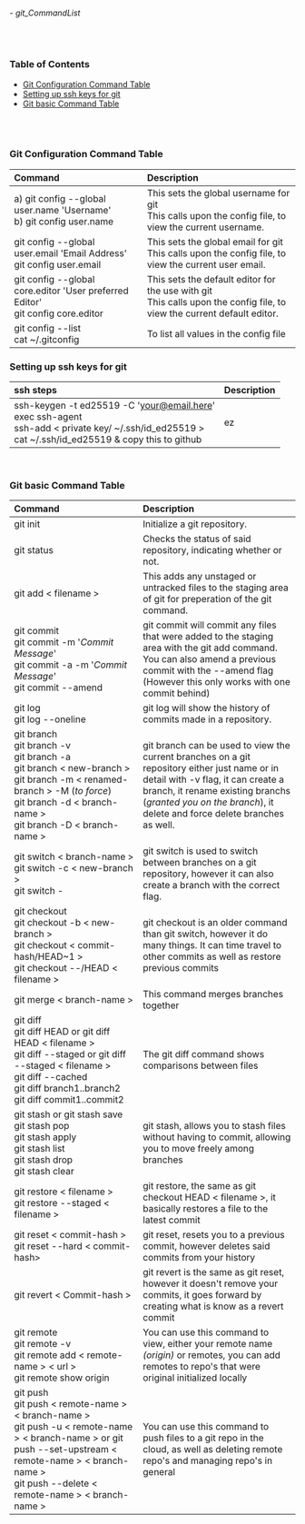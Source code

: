 ###### - git_CommandList

<br>
<!-- Table of Contents -->

### Table of Contents
- [Git Configuration Command Table](#git-configuration-command-table)
- [Setting up ssh keys for git](#setting-up-ssh-keys-for-git)
- [Git basic Command Table](#git-basic-command-table)

<br>
<br>

### **Git Configuration Command Table**
|Command|Description|
|:---|:---|
|a) git config --global user.name 'Username' <br> b) git config user.name|This sets the global username for git <br> This calls upon the config file, to view the current username.|
|git config --global user.email 'Email Address' <br> git config user.email|This sets the global email for git <br> This calls upon the config file, to view the current user email.|
|git config --global core.editor 'User preferred Editor' <br> git config core.editor|This sets the default editor for the use with git <br> This calls upon the config file, to view the current default editor.|
|git config --list <br> cat ~/.gitconfig|To list all values in the config file|

### **Setting up ssh keys for git**
|ssh steps|Description|
|:---|:---|
| ssh-keygen -t ed25519 -C 'your@email.here' <br> exec ssh-agent <br> ssh-add < private key/ ~/.ssh/id_ed25519 > <br> cat ~/.ssh/id_ed25519 & copy this to github | ez|

<br>

### **Git basic Command Table**
|Command|Description|
|:---|:---|
|git init|Initialize a git repository.|
|git status|Checks the status of said repository, indicating whether or not.|
|git add < filename >|This adds any unstaged or untracked files to the staging area of git for preperation of the git command.|
|git commit <br> git commit -m '_Commit Message_' <br> git commit -a -m '_Commit Message_' <br> git commit --amend|git commit will commit any files that were added to the staging area with the git add command. You can also amend a previous commit with the --amend flag (However this only works with one commit behind)|
|git log <br> git log --oneline|git log will show the history of commits made in a repository.|
|git branch <br> git branch -v  <br> git branch -a <br> git branch < new-branch > <br> git branch -m < renamed-branch > -M (_to force_) <br> git branch -d < branch-name > <br> git branch -D < branch-name >|git branch can be used to view the current branches on a git repository either just name or in detail with -v flag, it can create a branch, it rename existing branchs (_granted you on the branch_), it delete and force delete branches as well.|
|git switch < branch-name > <br> git switch -c < new-branch > <br> git switch - |git switch is used to switch between branches on a git repository, however it can also create a branch with the correct flag.|
|git checkout <br> git checkout -b < new-branch > <br> git checkout < commit-hash/HEAD~1 > <br> git checkout --/HEAD < filename > |git checkout is an older command than git switch, however it do many things. It can time travel to other commits as well as restore previous commits|
|git merge < branch-name  >|This command merges branches together|
|git diff <br> git diff HEAD or git diff HEAD < filename  > <br> git diff --staged or git diff --staged < filename  > <br> git diff --cached <br> git diff branch1..branch2 <br> git diff commit1..commit2|The git diff command shows comparisons between files|
|git stash or git stash save <br> git stash pop <br> git stash apply <br> git stash list <br> git stash drop <br> git stash clear |git stash, allows you to stash files without having to commit, allowing you to move freely among branches|
|git restore < filename > <br> git restore --staged < filename >|git restore, the same as git checkout HEAD < filename >, it basically restores a file to the latest commit|
|git reset < commit-hash > <br> git reset --hard < commit-hash>|git reset, resets you to a previous commit, however deletes said commits from your history|
|git revert < Commit-hash >|git revert is the same as git reset, however it doesn't remove your commits, it goes forward by creating what is know as a revert commit|
|git remote <br> git remote -v <br> git remote add < remote-name > < url > <br> git remote show origin|You can use this command to view, either your remote name _(origin)_ or remotes, you can add remotes to repo's that were original initialized locally|
|git push <br> git push < remote-name > < branch-name > <br> git push -u < remote-name > < branch-name > or git push --set-upstream < remote-name > < branch-name > <br> git push --delete < remote-name > < branch-name >|You can use this command to push files to a git repo in the cloud, as well as deleting remote repo's and managing repo's in general|